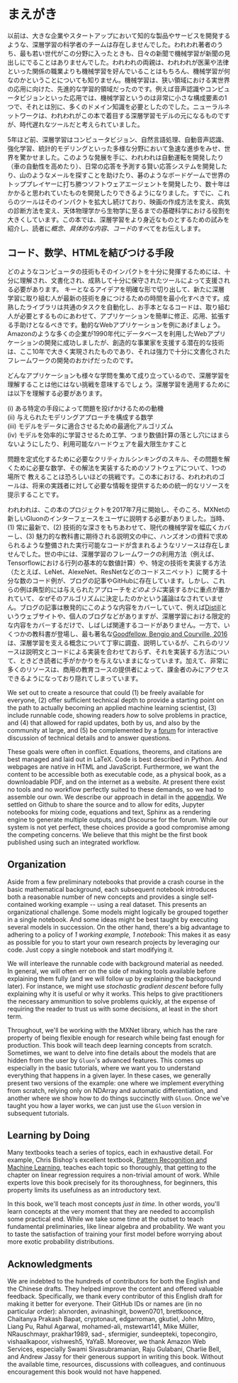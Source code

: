 # まえがき

以前は、大きな企業やスタートアップにおいて知的な製品やサービスを開発するような、深層学習の科学者のチームは存在しませんでした。われわれ著者のうち、最も若い世代がこの分野に入ったときも、日々の新聞で機械学習が新聞の見出しにでることはありませんでした。われわれの両親は、われわれが医薬や法律といった関係の職業よりも機械学習を好んでいることはもちろん、機械学習が何なのかということについても知りません。機械学習は、狭い領域における実世界の応用に向けた、先進的な学習的領域だったのです。例えば音声認識やコンピュータビジョンといった応用では、機械学習というのは非常に小さな構成要素の1つで、それとは別に、多くのドメイン知識を必要としたのでした。ニューラルネットワークは、われわれがこの本で着目する深層学習モデルの元になるものですが、時代遅れなツールだと考えられていました。

5年ほど前、深層学習はコンピュータビジョン、自然言語処理、自動音声認識、強化学習、統計的モデリングといった多様な分野において急速な進歩をみせ、世界を驚かせました。このような発展を手に、われわれは自動運転を開発したり（車の自動性を高めたり）、日常の応答を予測する賢い応答システムを開発したり、山のようなメールを探すことを助けたり、碁のようなボードゲームで世界のトッププレイヤーに打ち勝つソフトウェアエージェントを開発したり、数十年はかかると思われていたものを開発したりできるようになりました。すでに、これらのツールはそのインパクトを拡大し続けており、映画の作成方法を変え、病気の診断方法を変え、天体物理学から生物学に至るまでの基礎科学における役割を大きくしています。この本では、深層学習をより身近なものとするための試みを紹介し、読者に*概念*、*具体的な内容*、*コード*のすべてをお伝えします。


## コード、数学、HTMLを結びつける手段

どのようなコンピュータの技術もそのインパクトを十分に発揮するためには、十分に理解され、文書化され、成熟して十分に保守されたツールによって支援される必要があります。
キーとなるアイデアを明確な形で切り出して、新たに深層学習に取り組む人が最新の技術を身につけるための時間を最小化すべきです。成熟したライブラリは共通のタスクを自動化し、お手本となるコードは、取り組む人が必要とするものにあわせて、アプリケーションを簡単に修正、応用、拡張する手助けとなるべきです。動的なWebアプリケーションを例にあげましょう。
Amazonのような多くの企業が1990年代にデータベースを利用したWebアプリケーションの開発に成功しましたが、創造的な事業家を支援する潜在的な技術は、ここ10年で大きく実現されたものであり、それは強力で十分に文書化されたフレームワークの開発のおかげだったのです。

どんなアプリケーションも様々な学問を集めて成り立っているので、深層学習を理解することは他にはない挑戦を意味するでしょう。深層学習を適用するためには以下を理解する必要があります。

(i) ある特定の手段によって問題を投げかけるための動機  
(ii) 与えられたモデリングアプローチを構成する数学  
(iii) モデルをデータに適合させるための最適化アルゴリズム  
(iv) モデルを効率的に学習させるため工学、つまり数値計算の落とし穴にはまらないようにしたり、利用可能なハードウェアを最大限生かすこと

問題を定式化するために必要なクリティカルシンキングのスキル、その問題を解くために必要な数学、その解法を実装するためのソフトウェアについて、1つの場所で
教えることは恐ろしいほどの挑戦です。この本における、われわれのゴールは、将来の実践者に対して必要な情報を提供するための統一的なリソースを提示することです。

われわれは、この本のプロジェクトを2017年7月に開始し、そのころ、MXNetの新しいGluonのインターフェースをユーザに説明する必要がありました。当時、(1) 常に最新で、(2) 技術的な深さをもちあわせて、現代の機械学習を幅広くカバーし、(3) 魅力的な教科書に期待される説明文の中に、ハンズオンの資料で求められるような整備された実行可能なコードが含まれるようなリソースは存在しませんでした。世の中には、深層学習のフレームワークの利用方法（例えば、Tensorflowにおける行列の基本的な数値計算）や、特定の技術を実装する方法（たとえば、LeNet、AlexeNet、ResNetなどのコードスニペット）に関する十分な数のコード例が、ブログの記事やGitHubに存在しています。しかし、これらの例は典型的には与えられたアプローチを*どのように*実装するかに重点が置かれていて、*なぜ*そのアルゴリズムに決定したのかという議論はなされていません。ブログの記事は散発的にこのような内容をカバーしていて、例えば[Distill](http://distill.pub)というウェブサイトや、個人のブログなどがありますが、深層学習における限定的な内容をカバーするだけで、しばしば関連するコードがありません。一方で、いくつかの教科書が登場し、最も著名な[Goodfellow, Bengio and Courville, 2016](https://www.deeplearningbook.org/)は、深層学習を支える概念について丁寧に調査、説明しているが、これらのリソースは説明文とコードによる実装を合わせておらず、それを実装する方法について、ときどき読者に手がかかりを与えないままになっています。加えて、非常に多くのリソースは、商用の教育コースの提供者によって、課金者のみにアクセスできるようになっており隠れてしまっています。

We set out to create a resource that could
(1) be freely available for everyone,
(2) offer sufficient technical depth to provide a starting point on the path
to actually becoming an applied machine learning scientist,
(3) include runnable code, showing readers *how* to solve problems in practice,
and (4) that allowed for rapid updates, both by us, and also by the community at large,
and (5) be complemented by a [forum](http://discuss.mxnet.io)
for interactive discussion of technical details and to answer questions.

These goals were often in conflict.
Equations, theorems, and citations are best managed and laid out in LaTeX.
Code is best described in Python.
And webpages are native in HTML and JavaScript.
Furthermore, we want the content to be
accessible both as executable code, as a physical book,
as a downloadable PDF, and on the internet as a website.
At present there exist no tools and no workflow
perfectly suited to these demands, so we had to assemble our own.
We describe our approach in detail in the [appendix](../chapter_appendix/how-to-contribute.md).
We settled on Github to share the source and to allow for edits,
Jupyter notebooks for mixing code, equations and text,
Sphinx as a rendering engine to generate multiple outputs,
and Discourse for the forum.
While our system is not yet perfect, these choices provide a good compromise
among the competing concerns.
We believe that this might be the first book published using such an integrated workflow.

## Organization

Aside from a few preliminary notebooks that provide a crash course
in the basic mathematical background, each subsequent notebook introduces
both a reasonable number of new concepts and provides a single
self-contained working example -- using a real dataset.
This presents an organizational challenge. Some models might logically
be grouped together in a single notebook.  And some ideas might be
best taught by executing several models in succession.  On the other
hand, there's a big advantage to adhering to a policy of *1 working
example, 1 notebook*: This makes it as easy as possible for you to
start your own research projects by leveraging our code. Just copy a
single notebook and start modifying it.

We will interleave the runnable code with background material as needed.
In general, we will often err on the side of making tools
available before explaining them fully (and we will follow up by
explaining the background later).  For instance, we might use
*stochastic gradient descent* before fully explaining why it is useful
or why it works.  This helps to give practitioners the necessary
ammunition to solve problems quickly, at the expense of requiring the
reader to trust us with some decisions, at least in the short term.

Throughout, we'll be working with the MXNet library, which has the
rare property of being flexible enough for research while being fast
enough for production.  This book will teach deep learning concepts
from scratch.  Sometimes, we want to delve into fine details about the
models that are hidden from the user by ``Gluon``'s advanced features.
This comes up especially in the basic tutorials, where we want you to
understand everything that happens in a given layer.  In these cases,
we generally present two versions of the example: one where we
implement everything from scratch, relying only on NDArray and
automatic differentiation, and another where we show how to do things
succinctly with ``Gluon``.  Once we've taught you how a layer works,
we can just use the ``Gluon`` version in subsequent tutorials.

## Learning by Doing

Many textbooks teach a series of topics, each in exhaustive detail.
For example, Chris Bishop's excellent textbook,
[Pattern Recognition and Machine Learning](https://www.amazon.com/Pattern-Recognition-Learning-Information-Statistics/dp/0387310738),
teaches each topic so thoroughly, that getting to the chapter
on linear regression requires a non-trivial amount of work.
While experts love this book precisely for its thoroughness,
for beginners, this property limits its usefulness as an introductory text.

In this book, we'll teach most concepts *just in time*.
In other words, you'll learn concepts at the very moment
that they are needed to accomplish some practical end.
While we take some time at the outset to teach
fundamental preliminaries, like linear algebra and probability.
We want you to taste the satisfaction of training your first model
before worrying about more exotic probability distributions.


## Acknowledgments

We are indebted to the hundreds of contributors for both
the English and the Chinese drafts.
They helped improve the content and offered valuable feedback.
Specifically, we thank every contributor of this English draft for making it better for everyone.
Their GitHub IDs or names are (in no particular order): alxnorden, avinashingit, bowen0701, brettkoonce, Chaitanya Prakash Bapat, cryptonaut, edgarroman, gkutiel, John Mitro, Liang Pu, Rahul Agarwal, mohamed-ali, mstewart141, Mike Müller, NRauschmayr, prakhar1989, sad-, sfermigier, sundeepteki, topecongiro, vishaalkapoor, vishwesh5, YaYaB.
Moreover, we thank Amazon Web Services, especially Swami Sivasubramanian, Raju Gulabani, Charlie Bell, and Andrew Jassy for their generous support in writing this book.
Without the available time, resources, discussions with colleagues,
and continuous encouragement this book would not have happened.
